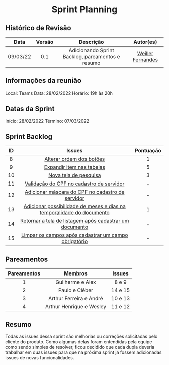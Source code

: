 <h1 style="text-align: center">Sprint Planning</h1>

## Histórico de Revisão
| Data | Versão | Descrição | Autor(es)|
|:----:|:------:|:---------:|:--------:|
| 09/03/22 | 0.1 | Adicionando Sprint Backlog, pareamentos e resumo | [Weiller Fernandes](https://github.com/WeillerFernandes) |

## Informações da reunião

Local: Teams
Data: 28/02/2022
Horário: 19h às 20h

## Datas da Sprint

Início: 28/02/2022
Término: 07/03/2022

## Sprint Backlog
| ID | Issues | Pontuação |
|:--:|:-----: | :--------:|
| 8 |[Alterar ordem dos botões](https://github.com/fga-eps-mds/2021-2-SysArq-Doc/issues/8)|1|
| 9 |[Expandir item nas tabelas](https://github.com/fga-eps-mds/2021-2-SysArq-Doc/issues/9)|5|
| 10 |[Nova tela de pesquisa](https://github.com/fga-eps-mds/2021-2-SysArq-Doc/issues/10)|3|
| 11 |[Validação do CPF no cadastro de servidor](https://github.com/fga-eps-mds/2021-2-SysArq-Doc/issues/11)|-|
| 12 |[Adicionar máscara do CPF no cadastro de servidor](https://github.com/fga-eps-mds/2021-2-SysArq-Doc/issues/12)|-|
| 13 |[Adicionar possibilidade de meses e dias na temporalidade do documento](https://github.com/fga-eps-mds/2021-2-SysArq-Doc/issues/13)|1|
| 14 |[Retornar a tela de listagem após cadastrar um documento](https://github.com/fga-eps-mds/2021-2-SysArq-Doc/issues/14)|-|
| 15 |[Limpar os campos após cadastrar um campo obrigatório](https://github.com/fga-eps-mds/2021-2-SysArq-Doc/issues/15)|-|

## Pareamentos

| Pareamentos | Membros | Issues |
|:--------: | :-------: | :----: |
| 1 | Guilherme e Alex | 8 e 9 |
| 2 | Paulo e Cléber | 14 e 15 |
| 3 | Arthur Ferreira e André | 10 e 13 |
| 4 | Arthur Henrique e Wesley | 11 e 12 |

## Resumo

Todas as issues dessa sprint são melhorias ou correções solicitadas pelo cliente do produto. Como algumas delas foram entendidas pela equipe como sendo simples de resolver, ficou decidido que cada dupla deveria trabalhar em duas issues para que na próxima sprint já fossem adicionadas issues de novas funcionalidades.